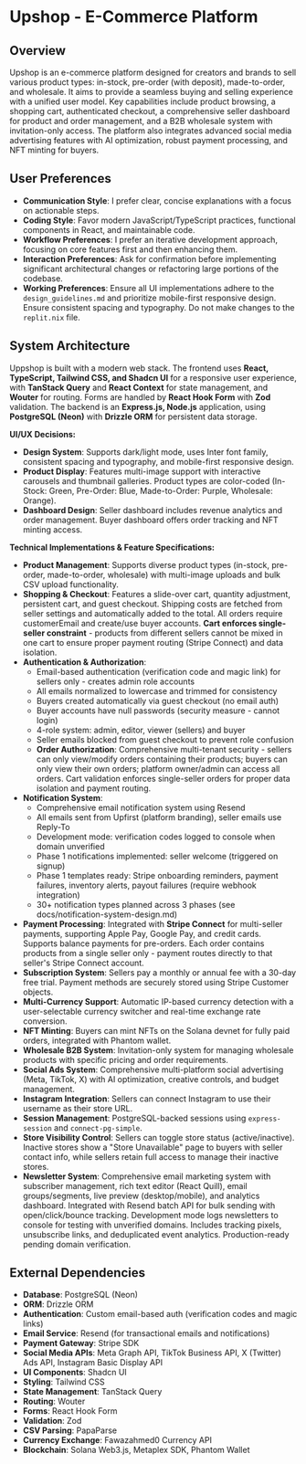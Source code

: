 # Upshop - E-Commerce Platform

## Overview
Upshop is an e-commerce platform designed for creators and brands to sell various product types: in-stock, pre-order (with deposit), made-to-order, and wholesale. It aims to provide a seamless buying and selling experience with a unified user model. Key capabilities include product browsing, a shopping cart, authenticated checkout, a comprehensive seller dashboard for product and order management, and a B2B wholesale system with invitation-only access. The platform also integrates advanced social media advertising features with AI optimization, robust payment processing, and NFT minting for buyers.

## User Preferences
- **Communication Style**: I prefer clear, concise explanations with a focus on actionable steps.
- **Coding Style**: Favor modern JavaScript/TypeScript practices, functional components in React, and maintainable code.
- **Workflow Preferences**: I prefer an iterative development approach, focusing on core features first and then enhancing them.
- **Interaction Preferences**: Ask for confirmation before implementing significant architectural changes or refactoring large portions of the codebase.
- **Working Preferences**: Ensure all UI implementations adhere to the `design_guidelines.md` and prioritize mobile-first responsive design. Ensure consistent spacing and typography. Do not make changes to the `replit.nix` file.

## System Architecture
Uppshop is built with a modern web stack. The frontend uses **React, TypeScript, Tailwind CSS, and Shadcn UI** for a responsive user experience, with **TanStack Query** and **React Context** for state management, and **Wouter** for routing. Forms are handled by **React Hook Form** with **Zod** validation. The backend is an **Express.js, Node.js** application, using **PostgreSQL (Neon)** with **Drizzle ORM** for persistent data storage.

**UI/UX Decisions:**
- **Design System**: Supports dark/light mode, uses Inter font family, consistent spacing and typography, and mobile-first responsive design.
- **Product Display**: Features multi-image support with interactive carousels and thumbnail galleries. Product types are color-coded (In-Stock: Green, Pre-Order: Blue, Made-to-Order: Purple, Wholesale: Orange).
- **Dashboard Design**: Seller dashboard includes revenue analytics and order management. Buyer dashboard offers order tracking and NFT minting access.

**Technical Implementations & Feature Specifications:**
- **Product Management**: Supports diverse product types (in-stock, pre-order, made-to-order, wholesale) with multi-image uploads and bulk CSV upload functionality.
- **Shopping & Checkout**: Features a slide-over cart, quantity adjustment, persistent cart, and guest checkout. Shipping costs are fetched from seller settings and automatically added to the total. All orders require customerEmail and create/use buyer accounts. **Cart enforces single-seller constraint** - products from different sellers cannot be mixed in one cart to ensure proper payment routing (Stripe Connect) and data isolation.
- **Authentication & Authorization**: 
  - Email-based authentication (verification code and magic link) for sellers only - creates admin role accounts
  - All emails normalized to lowercase and trimmed for consistency
  - Buyers created automatically via guest checkout (no email auth)
  - Buyer accounts have null passwords (security measure - cannot login)
  - 4-role system: admin, editor, viewer (sellers) and buyer
  - Seller emails blocked from guest checkout to prevent role confusion
  - **Order Authorization**: Comprehensive multi-tenant security - sellers can only view/modify orders containing their products; buyers can only view their own orders; platform owner/admin can access all orders. Cart validation enforces single-seller orders for proper data isolation and payment routing.
- **Notification System**: 
  - Comprehensive email notification system using Resend
  - All emails sent from Upfirst (platform branding), seller emails use Reply-To
  - Development mode: verification codes logged to console when domain unverified
  - Phase 1 notifications implemented: seller welcome (triggered on signup)
  - Phase 1 templates ready: Stripe onboarding reminders, payment failures, inventory alerts, payout failures (require webhook integration)
  - 30+ notification types planned across 3 phases (see docs/notification-system-design.md)
- **Payment Processing**: Integrated with **Stripe Connect** for multi-seller payments, supporting Apple Pay, Google Pay, and credit cards. Supports balance payments for pre-orders. Each order contains products from a single seller only - payment routes directly to that seller's Stripe Connect account.
- **Subscription System**: Sellers pay a monthly or annual fee with a 30-day free trial. Payment methods are securely stored using Stripe Customer objects.
- **Multi-Currency Support**: Automatic IP-based currency detection with a user-selectable currency switcher and real-time exchange rate conversion.
- **NFT Minting**: Buyers can mint NFTs on the Solana devnet for fully paid orders, integrated with Phantom wallet.
- **Wholesale B2B System**: Invitation-only system for managing wholesale products with specific pricing and order requirements.
- **Social Ads System**: Comprehensive multi-platform social advertising (Meta, TikTok, X) with AI optimization, creative controls, and budget management.
- **Instagram Integration**: Sellers can connect Instagram to use their username as their store URL.
- **Session Management**: PostgreSQL-backed sessions using `express-session` and `connect-pg-simple`.
- **Store Visibility Control**: Sellers can toggle store status (active/inactive). Inactive stores show a "Store Unavailable" page to buyers with seller contact info, while sellers retain full access to manage their inactive stores.
- **Newsletter System**: Comprehensive email marketing system with subscriber management, rich text editor (React Quill), email groups/segments, live preview (desktop/mobile), and analytics dashboard. Integrated with Resend batch API for bulk sending with open/click/bounce tracking. Development mode logs newsletters to console for testing with unverified domains. Includes tracking pixels, unsubscribe links, and deduplicated event analytics. Production-ready pending domain verification.

## External Dependencies
- **Database**: PostgreSQL (Neon)
- **ORM**: Drizzle ORM
- **Authentication**: Custom email-based auth (verification codes and magic links)
- **Email Service**: Resend (for transactional emails and notifications)
- **Payment Gateway**: Stripe SDK
- **Social Media APIs**: Meta Graph API, TikTok Business API, X (Twitter) Ads API, Instagram Basic Display API
- **UI Components**: Shadcn UI
- **Styling**: Tailwind CSS
- **State Management**: TanStack Query
- **Routing**: Wouter
- **Forms**: React Hook Form
- **Validation**: Zod
- **CSV Parsing**: PapaParse
- **Currency Exchange**: Fawazahmed0 Currency API
- **Blockchain**: Solana Web3.js, Metaplex SDK, Phantom Wallet